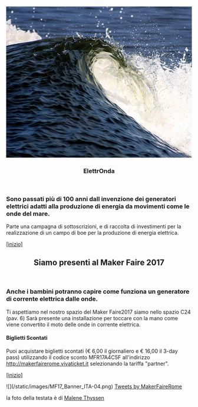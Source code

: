 ![](/static/images/620px-Boelge_stor.jpg)
<section id="text">
  <article id="text__paragraphs">
    <header>
      <h1>ElettrOnda</h1></header>
    <div>
<h3>
Sono passati più di 100 anni dall invenzione dei generatori elettrici adatti alla produzione di energia da movimenti come le onde del mare.
</h3>  
      <p>
	Parte una campagna di sottoscrizioni, e di raccolta di investimenti per la realizzazione di un campo di boe per la produzione di energia elettrica. 
</p> 
    </div>
    <footer>
      <p><a href="#top">[inizio]</a></p>
    </footer>
  </article>
</section>

<section id="makerfare">
  <article id="text__paragraphs">
    <header>
      <h2>Siamo presenti al Maker Faire 2017</h2></header>
    <div>
    <h3> 
        Anche i bambini potranno capire come funziona un generatore di corrente elettrica dalle onde. 
    </h3>
      <p>
         Ti aspettiamo nel nostro spazio del Maker Faire2017 siamo  nello spazio  C24 (pav. 6)  Sarà presente una installazione per toccare con la mano come viene convertito  il moto delle onde in corrente elettrica.  
     </p>
<h4>Biglietti Scontati</h4>
<p>
Puoi acquistare biglietti scontati (€ 6,00 il giornaliero e € 16,00 il 3-day pass) utilizzando il codice sconto MFR17A4C5F all'indirizzo <a href="http://makerfairerome.vivaticket.it/">http://makerfairerome.vivaticket.it</a>  selezionando la tariffa "partner".
</p>
    </div>
    <footer>
      <p><a href="#top">[inizio]</a></p>
    </footer>
</article>
</section>
![](/static/images/MF17_Banner_ITA-04.png)
<a class="twitter-timeline" href="https://twitter.com/MakerFaireRome?ref_src=twsrc%5Etfw">Tweets by MakerFaireRome</a> <script async src="https://platform.twitter.com/widgets.js" charset="utf-8"></script> 

la foto della testata è  di <a href="http://commons.wikimedia.org/wiki/User:Malene">Malene Thyssen</a>
